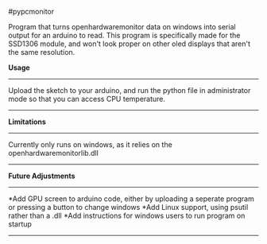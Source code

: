 #pypcmonitor

Program that turns openhardwaremonitor data on windows into serial output for an arduino to read. This program is specifically made for the SSD1306 module, and won't look proper on other oled displays that aren't the same resolution.




**Usage**
________________
Upload the sketch to your arduino, and run the python file in administrator mode so that you can access CPU temperature.
________________



**Limitations**
________________
Currently only runs on windows, as it relies on the openhardwaremonitorlib.dll
________________




**Future Adjustments**
________________
*Add GPU screen to arduino code, either by uploading a seperate program or pressing a button to change windows
*Add Linux support, using psutil rather than a .dll
*Add instructions for windows users to run program on startup
________________

